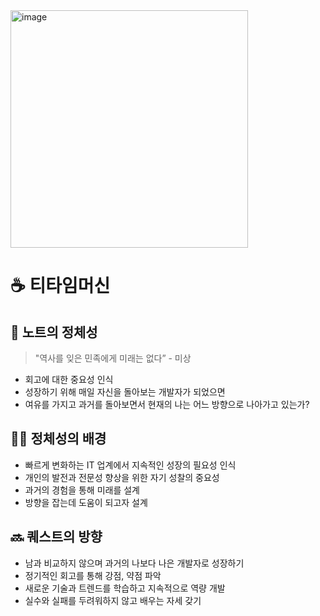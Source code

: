 <img width="380" alt="image" src="https://github.com/user-attachments/assets/7b67e729-4c36-400c-bf5b-2d568234fc0a">

# ☕ 티타임머신

## 🤔 노트의 정체성

> "역사를 잊은 민족에게 미래는 없다” - 미상

- 회고에 대한 중요성 인식
- 성장하기 위해 매일 자신을 돌아보는 개발자가 되었으면
- 여유를 가지고 과거를 돌아보면서 현재의 나는 어느 방향으로 나아가고 있는가?

## 🏃🏻 정체성의 배경

- 빠르게 변화하는 IT 업계에서 지속적인 성장의 필요성 인식
- 개인의 발전과 전문성 향상을 위한 자기 성찰의 중요성
- 과거의 경험을 통해 미래를 설계
- 방향을 잡는데 도움이 되고자 설계

## 🔜 퀘스트의 방향

- 남과 비교하지 않으며 과거의 나보다 나은 개발자로 성장하기
- 정기적인 회고를 통해 강점, 약점 파악
- 새로운 기술과 트렌드를 학습하고 지속적으로 역량 개발
- 실수와 실패를 두려워하지 않고 배우는 자세 갖기
